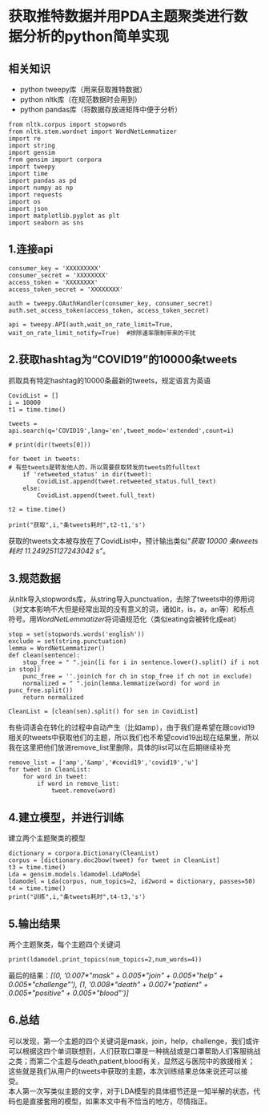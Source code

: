 # 获取推特数据并用PDA主题聚类进行数据分析的python简单实现
## 相关知识
- python tweepy库（用来获取推特数据）
- python nltk库（在规范数据时会用到）
- python pandas库（将数据存放进矩阵中便于分析）

```
from nltk.corpus import stopwords
from nltk.stem.wordnet import WordNetLemmatizer
import re
import string
import gensim
from gensim import corpora
import tweepy
import time
import pandas as pd
import numpy as np
import requests
import os
import json
import matplotlib.pyplot as plt
import seaborn as sns
```

## 1.连接api
```
consumer_key = 'XXXXXXXXX'
consumer_secret = 'XXXXXXXX'
access_token = 'XXXXXXXX'
access_token_secret = 'XXXXXXXX'
 
auth = tweepy.OAuthHandler(consumer_key, consumer_secret)
auth.set_access_token(access_token, access_token_secret)
 
api = tweepy.API(auth,wait_on_rate_limit=True, wait_on_rate_limit_notify=True)  #排除速率限制带来的干扰
```

## 2.获取hashtag为“COVID19”的10000条tweets
抓取具有特定hashtag的10000条最新的tweets，规定语言为英语
```
CovidList = []
i = 10000
t1 = time.time()

tweets = api.search(q='COVID19',lang='en',tweet_mode='extended',count=i)

# print(dir(tweets[0]))

for tweet in tweets:
# 有些tweets是转发他人的，所以需要获取转发的tweets的fulltext
    if 'retweeted_status' in dir(tweet):
        CovidList.append(tweet.retweeted_status.full_text)
    else:
        CovidList.append(tweet.full_text)  

t2 = time.time()

print("获取",i,"条tweets耗时",t2-t1,'s')
```
获取的tweets文本被存放在了CovidList中，预计输出类似<em>"获取 10000 条tweets耗时 11.249251127243042 s"</em>。

## 3.规范数据
从nltk导入stopwords库，从string导入punctuation，去除了tweets中的停用词（对文本影响不大但是经常出现的没有意义的词，诸如it，is，a，an等）和标点符号。用<em>WordNetLemmatizer</em>将词语规范化（类似eating会被转化成eat）
```
stop = set(stopwords.words('english'))
exclude = set(string.punctuation)
lemma = WordNetLemmatizer()
def clean(sentence):
    stop_free = " ".join([i for i in sentence.lower().split() if i not in stop])
    punc_free = ''.join(ch for ch in stop_free if ch not in exclude)
    normalized = " ".join(lemma.lemmatize(word) for word in punc_free.split())
    return normalized

CleanList = [clean(sen).split() for sen in CovidList]
```

有些词语会在转化的过程中自动产生（比如amp），由于我们是希望在跟covid19相关的tweets中获取他们的主题，所以我们也不希望covid19出现在结果里，所以我在这里把他们放进remove_list里删除，具体的list可以在后期继续补充
```
remove_list = ['amp','&amp','#covid19','covid19','u']
for tweet in CleanList:
    for word in tweet:
        if word in remove_list:
            tweet.remove(word)
```

## 4.建立模型，并进行训练
建立两个主题聚类的模型
```
dictionary = corpora.Dictionary(CleanList)
corpus = [dictionary.doc2bow(tweet) for tweet in CleanList]
t3 = time.time()
Lda = gensim.models.ldamodel.LdaModel
ldamodel = Lda(corpus, num_topics=2, id2word = dictionary, passes=50)
t4 = time.time()
print("训练",i,"条tweets耗时",t4-t3,'s')
```

## 5.输出结果
两个主题聚类，每个主题四个关键词
```
print(ldamodel.print_topics(num_topics=2,num_words=4))
```
最后的结果：<em>[(0, '0.007*"mask" + 0.005*"join" + 0.005*"help" + 0.005*"challenge"'), (1, '0.008*"death" + 0.007*"patient" + 0.005*"positive" + 0.005*"blood"')]</em><br>

## 6.总结
可以发现，第一个主题的四个关键词是mask，join，help，challenge，我们或许可以根据这四个单词联想到，人们获取口罩是一种挑战或是口罩帮助人们客服挑战之类；而第二个主题与death,patient,blood有关，显然这与医院中的救援相关；这些就是我们从用户的tweets中获取的主题，本次训练结果总体来说还可以接受。<br>
本人第一次写类似主题的文字，对于LDA模型的具体细节还是一知半解的状态，代码也是直接套用的模型，如果本文中有不恰当的地方，尽情指正。
